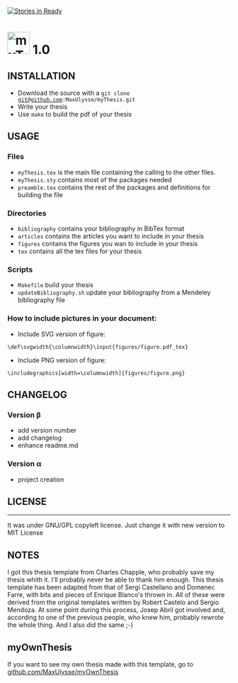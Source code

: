 [![Stories in Ready](https://badge.waffle.io/MaxUlysse/myThesis.png?label=ready&title=Ready)](https://waffle.io/MaxUlysse/myThesis)
# <img alt="myThesis Logo" src="http://i.imgur.com/BZvsDhk.png" height=50 /> 1.0

## INSTALLATION
* Download the source with a <code>git clone git@github.com:MaxUlysse/myThesis.git</code>
* Write your thesis
* Use <code>make</code> to build the pdf of your thesis

## USAGE
### Files
* <code>myThesis.tex</code> is the main file containing the calling to the other files.
* <code>myThesis.sty</code> contains most of the packages needed
* <code>preamble.tex</code> contains the rest of the packages and definitions for building the file

### Directories
* <code>bibliography</code> contains your bibliography in BibTex format
* <code>articles</code> contains the articles you want to include in your thesis
* <code>figures</code> contains the figures you wan to include in your thesis
* <code>tex</code> contains all the tex files for your thesis

### Scripts
* <code>Makefile</code> build your thesis
* <code>updateBibliography.sh</code> update your bibliography from a Mendeley bibliography file

### How to include pictures in your document:
- Include SVG version of figure:
```
\def\svgwidth{\columnwidth}\input{figures/figure.pdf_tex}
```
- Include PNG version of figure:
```
\includegraphics[width=\columnwidth]{figures/figure.png}
```

## CHANGELOG
### Version β
* add version number
* add changelog
* enhance readme.md

### Version α
* project creation

## LICENSE
---
It was under GNU/GPL copyleft license. Just change it with new version to MIT License

## NOTES
I got this thesis template from Charles Chapple, who probably save my thesis whith it.  I'll probably never be able to thank him enough.
This thesis template has been adapted from that of Sergi Castellano and Domenec Farre, with bits and pieces of Enrique Blanco's thrown in.  All of these were derived from the original templates written by Robert Castelo and Sergio Mendoza.  At some point during this process, Josep Abril got involved and, according to one of the previous people, who knew him, probably rewrote the whole thing. And I also did the same ;-)

## myOwnThesis
If you want to see my own thesis made with this template, go to [github.com/MaxUlysse/myOwnThesis](https://github.com/MaxUlysse/myOwnThesis)
